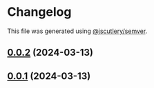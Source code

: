 # Changelog

This file was generated using [@jscutlery/semver](https://github.com/jscutlery/semver).

## [0.0.2](/jdwillmsen/jdw/compare/container-0.0.1...container-0.0.2) (2024-03-13)

## [0.0.1](/jdwillmsen/jdw/compare/container-0.0.0...container-0.0.1) (2024-03-13)
